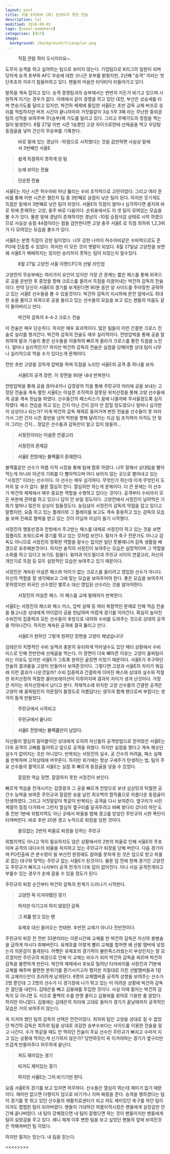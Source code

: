```yaml
---
layout: post
title: 서울 E리와바 1화) 완성되지 못한 전술
description: lol
modified: 2016-09-01
tags: [seoul-eomehere]
categories: [축구]
image:
  background: /background/triangular.png
---
```


<figure>
	<a href="https://raw.githubusercontent.com/goodseonbi/duckfactory/master/images/categories/soccer/seoul-eomehere/title.png"><img src="https://raw.githubusercontent.com/goodseonbi/duckfactory/master/images/categories/soccer/seoul-eomehere/title.png" alt=""></a>
	<figcaption>직접 관람 하러 오시지라요~.</figcaption>
</figure>

도무지 승격을 하고 싶어하는 팀으로 보이지 않는다.
기업팀으로 K리그의 일원이 되며 당차게 승격 포부와 AFC 우승에 대한 크나큰 포부를 밝혔지만, 2년째 "승격" 이라는 첫 단추조차 끼우기 힘들어하고 있다. 
팬들의 마음만 타닥타닥 타들어가고 있다.

<!-- more -->

발목을 계속 잡히고 있다. 승격 경쟁팀과의 승부에서는 번번히 지든가 비기고 있으며 시원하게 이기는 경우가 없다. 아래에서 같이 경쟁을 하고 있던 대전, 부산은 상승세를 타며 연승가도를 달리고 있지만, 박건하 체제에 돌입한 서울E는 초반 감독 교체 버프로 승리를 적립하지만 버프 시간이 끝나자마자 거짓말같이 3승 5무 3패 라는 무난한 중위권 팀의 성적을 보여주며 무(승부)패 가도를 달리고 있다. 그리고 무패가도의 정점을 찍는 일이 발생한다. 8월 27일 이번 시즌 1승뿐인 고양 자이크로한테 선제골을 먹고 우당탕 동점골을 넣어 간신히 무승부를 기록한다. 


<figure>
	<a href="https://raw.githubusercontent.com/goodseonbi/duckfactory/master/images/categories/soccer/seoul-eomehere/standing.png"><img src="https://raw.githubusercontent.com/goodseonbi/duckfactory/master/images/categories/soccer/seoul-eomehere/standing.png" alt=""></a>
	<figcaption>바로 밑에 있는 경남이 -10점으로 시작했다는 것을 감안하면 사실상 밑에서 3번째인 서울E</figcaption>
</figure>


>**쉽게 득점하지 못하게 된 팀**

>**눈에 보이는 전술**

>**단순한 전술**


서울E는 지난 시즌 허수아비 마냥 뚫리는 수비 조직력으로 고민이었다. 그리고 여러 준비를 통해 이번 시즌은 챌린지 팀 중 3번째로 실점이 낮은 팀이 된다. 하지만 웃기게도 득점은 밑에서 3번째로 낮은 팀이 되었다. 서울E의 득점이 얼마나 심각하다면 꼴지와 바로 위에 존재하는 고양, 충주 바로 다음이다. 순위표에서도 이 셋 팀이 모여있는 모습을 볼 수가 있다. 물론 밑에 경남이 존재하지만 경남이 -10점 승점삭감 상태로 시작 하였으므로 사실상 승점 44점이라는 점을 감안한다면 고양 충주 서울E 로 득점 최하위 1,2,3위가 다 모여있는 모습을 볼수가 있다.

서울E는 분명 득점이 강한 팀이었다. 너무 강한 나머지 허수아비같은 수비력으로도 준PO에 진출할 수 있었다. 하지만 이 모든 것이 옛말이 되었다. 8월 27일날 고양전을 보면 왜 서울E가 패배하지는 않지만 승리하지 못하는 팀이 되었는지 알수있다. 


<figure>
	<a href="https://raw.githubusercontent.com/goodseonbi/duckfactory/master/images/categories/soccer/seoul-eomehere/LINEUP11.png"><img src="https://raw.githubusercontent.com/goodseonbi/duckfactory/master/images/categories/soccer/seoul-eomehere/LINEUP11.png" alt=""></a>
	<figcaption>8월 27일 고양전 서울 이랜드FC의 선발 라인업</figcaption>
</figure>


고양전의 무승부에는 여러가지 요인이 있지만 가장 큰 문제는 짧은 패스를 통해 외곽으로 공을 운반한 후 중앙을 향해 크로스를 올려서 득점을 이끌어내는 박건하 감독의 전술이다. 만약 당신이 서울E의 경기를 보게된다면 90분 동안 양 사이드를 주야장천 공략하고 있는 서울E 선수들을 볼 수 있을것이다. 박건하 감독의 지시하에 문전 앞에서도 최대한 슛을 줄이고 외곽으로 공을 돌리고 있는 선수들의 모습을 보고 있는 팬들의 마음도 같이 돌아버리고 만다.


<figure>
	<a href="https://raw.githubusercontent.com/goodseonbi/duckfactory/master/images/categories/soccer/seoul-eomehere/Park-Kun-Ha-tactics.gif"><img src="https://raw.githubusercontent.com/goodseonbi/duckfactory/master/images/categories/soccer/seoul-eomehere/Park-Kun-Ha-tactics.gif" alt=""></a>
	<figcaption>박건하 감독의 4-4-2 크로스 전술</figcaption>
</figure>


이 전술은 매우 단순하다. 하지만 매우 효과적이다. 많은 팀들이 이런 간결한 크로스 전술로 실리를 챙겨간다. 박건하 감독의 전술도 매우 실리적이다. 전방압박을 통해 공을 탈취하여 발과 기술이 좋은 선수들을 이용하여 빠르게 올라가 크로스를 통한 득점을 노린다. 얼마나 실리적인가? 하지만 박건하 감독의 전술은 실점을 당해야할 상대 팀이 너무나 실리적으로 막을 수가 있다는게 문제이다. 

전반 초반 고양을 강하게 압박을 하며 득점을 노리던 서울E의 공격 중 하나를 보자.


<figure>
	<a href="https://raw.githubusercontent.com/goodseonbi/duckfactory/master/images/categories/soccer/seoul-eomehere/Loose-attack.gif"><img src="https://raw.githubusercontent.com/goodseonbi/duckfactory/master/images/categories/soccer/seoul-eomehere/Loose-attack.gif" alt=""></a>
	<figcaption>서울E의 공격 장면. 이 장면을 90분 내내 반복한다.</figcaption>
</figure>


전방압박을 통해 공을 끊어내거나 김영광의 킥을 통해 주민규의 머리에 공을 보내는 고정된 전술을 계속 펼친 서울E는 어설픈 조직력과 잘못된 위치선정을 통해 고양 선수들에게 공을 계속 헌납을 하였다. 선수들간의 패스미스가 꿈에 나올까봐 무서울정도록 심각하였다. 패스 연습을 하고 있는 건지 아닌 건지 감이 안 잡힐 정도였으니 얼마나 심각한지 상상이나 되는가? 이게 박건하 감독 체제로 들어가며 변한 전술을 선수들이 못 따라가서 그런 건지 시즌 중반을 넘어 막판을 향해 달려가는 지금 팀 조직력이 아직도 안 맞아 그러는 건지... 정답은 선수들과 감독만이 알고 있지 않을까...


>**서정진이라는 어설픈 연결고리**

>**서정진의 존재감**

>**서울E 전방에는 블랙홀이 존재한다.**


블랙홀같은 선수가 여름 이적 시장을 통해 팀에 합류 하였다. 너무 잘해서 상대팀을 빨아먹는게 아니라 아군의 기회를 다 빨아먹으며 어디 보이지 않는 곳으로 뱉어내고 있는 "서정진" 이라는 선수이다. 이 선수는 매우 심각하다. 무엇인가 하는데 이게 무엇인지 도저히 알 수가 없다. 물론 열심히 한다. 열심히만 하는게 문제이다. 더 큰 문제는 이 선수가 박건하 체제에서 매우 중요한 역할을 수행하고 있다는 것이다. 공격부터 수비까지 모든 부분에 관여를 하고 있으니 답이 안 보일 정도이다. 고양전에서 서정진이 날려먹은 기회가 얼마나 많은지 상상이 힘들정도다. 농담삼아 서정진이 감독의 약점을 잡고 있다고 말했지만, 요즘 하고 있는 플레이와 그 플레이를 보고도 계속 중용하고 있는 감독의 모습을 보며 진짜로 협박을 받고 있는 것이 아닐까 의심이 들기 시작했다.

서정진의 행동반경과 전방에서 주고받는 패스를 대체로 서정진이 하고 있는 것을 보면 컴플리트 포워드로써 경기를 뛰고 있는 것처럼 보인다. 필자가 축구 전문가도 아니고 감독도 아니므로 서정진의 정확한 역할을 알수는 없지만 일단 풋볼매니저 감독 생활을 배경으로 유추해본것이다. 하지만 솔직히 서정진이 보여주는 모습은 실망적이며 그 역할을 소화를 하고 있다고 보기도 힘들다. 윙어과 미드필더과 주민규 사이의 연결고리, 자신의 개인기로 득점 등 모두 실망적인 모습만 보여주고 있기 때문이다.

서정진은 계속된 어설픈 패스와 어이가 없는 크로스를 올리려고 영입된 선수가 아니다. 자신의 역할을 잘 생각해보고 그에 맞는 모습을 보여주어야 한다. 좋은 모습을 보여주지 못하였지만 외국인 선수였던 벨루소 대신 영입된 선수라는 것을 알아야한다.


<figure>
	<a href="https://raw.githubusercontent.com/goodseonbi/duckfactory/master/images/categories/soccer/seoul-eomehere/Newness-of-Seo-Jung-jin.gif"><img src="https://raw.githubusercontent.com/goodseonbi/duckfactory/master/images/categories/soccer/seoul-eomehere/Newness-of-Seo-Jung-jin.gif" alt=""></a>
	<figcaption>서정진의 어설픈 패스. 이 패스를 교체 될때까지 반복한다.</figcaption>
</figure>


서울E는 서정진의 패스와 패스 미스, 압박 실패 등 여러 복합적인 문제로 인해 역습 전술을 들고나온 상대에게 어이없이 공을 헌납하며 어렵게 경기를 이어간다. 확실히 높아진 수비진의 집중력과 모든 선수들이 후방으로 내려와 수비를 도와주는 것으로 상대의 공격을 막아나간다. 하지만 계속된 공격에 결국 뚫리고 만다.


<figure>
	<a href="https://raw.githubusercontent.com/goodseonbi/duckfactory/master/images/categories/soccer/seoul-eomehere/Goals-against.gif"><img src="https://raw.githubusercontent.com/goodseonbi/duckfactory/master/images/categories/soccer/seoul-eomehere/Goals-against.gif" alt=""></a>
	<figcaption>서울E가 원하던 그렇게 원하던 장면을 고양이 해냈습니다!</figcaption>
</figure>


김태은의 치명적인 수비 실책과 충분히 유리하게 막아낼수도 있던 헤더 상황에서 수비 미스로 인해 전반전에 선제골을 먹는다. 이 장면이 더욱 뼈아픈 이유는 고양이 꼴찌팀이라는 이유도 있지만 서울E가 그토록 원하던 골장면 이었기 때문이다. 서울E가 추구하던 전술의 결과물을 고양이 만들어서 보여준것이다. 그렇다면 고양과 서울E의 차이가 뭐길래 이런 결과가 나온것일까? 수비 집중력과 간결하게 이어진 패스와 상대의 실수와 적절한 위치선정의 적절한 콜라보레이션이 이루어지며 결과의 차이가 생겨 난것이다. 가장 큰 차이는 위치선정에서 났다고 본다. 적재적소에 위치한 고양 선수들의 간결한 공격은 고양이 왜 꼴찌팀인지 의문점이 들정도로 아름답다는 생각과 함께 팬으로써 부럽다는 생각이 들게 만들었다.


>**주민규에서 시작되고**

>**주민규에서 끝나리**

>**서울E 전방에는 블랙홀만이 남았다.**


자신들이 열심히 밀어붙이던 상대에게 오히려 자신들의 공격방법으로 얻어맞은 서울E는 더욱 공격의 고삐를 틀어쥐고 앞으로 공격을 외쳤다. 하지만 실점을 했다고 계속 해오던 실수가 없어지는 것은 아니었다. 반복되는 서정진의 실수, 공 간수의 어려움, 패스 실패를 반복하며 고착상태에 머무른다. 하지만 위기에는 항상 구세주가 탄생하는 법. 팀의 주요 선수들의 활약으로 서울E는 실점 후 빠르게 동점골을 넣을 수 있었다.


<figure>
	<a href="https://raw.githubusercontent.com/goodseonbi/duckfactory/master/images/categories/soccer/seoul-eomehere/Goals-conceded.gif"><img src="https://raw.githubusercontent.com/goodseonbi/duckfactory/master/images/categories/soccer/seoul-eomehere/Goals-conceded.gif" alt=""></a>
	<figcaption>깔끔한 역습 장면. 깔끔하지 못한 서정진이 보인다.</figcaption>
</figure>


빠르게 역습을 전개시키는 김영광과 그 공을 빠르게 전방으로 보낸 심상민과 탁월한 공 간수 능력을 보여준 주민규과 깔끔한 슛을 날린 최오백의 합작품으로 아름다운 동점골이 탄생하였다. 그리고 거짓말같이 똑같이 반복되는 공격을 다시 보여준다. 옆구리가 시린 계절이 점점 다가와서 그런지 열심히 옆구리를 달궈주려고 바삐 왔다리 갔다리 하던 도중 전반 1분에 위험지역도 아닌 곳에서 파울을 범해 경고를 받았던 주민규의 시한 폭탄이 터져버린다. 바로 후반 20분 경고 누적으로 퇴장을 당한 것이다.


<figure>
	<a href="https://raw.githubusercontent.com/goodseonbi/duckfactory/master/images/categories/soccer/seoul-eomehere/Red-jumingyu.gif"><img src="https://raw.githubusercontent.com/goodseonbi/duckfactory/master/images/categories/soccer/seoul-eomehere/Red-jumingyu.gif" alt=""></a>
	<figcaption>쓸모없는 2번의 파울로 퇴장을 당하는 주민규</figcaption>
</figure>


위험지역도 아니고 딱히 필요하지도 않은 상황에서의 2번의 파울로 인해 서울E의 주포이며 공격의 대다수의 비율을 차지하고 있는 주민규가 퇴장을 당해 버린다. 다음 경기이며 PO진출에 큰 분수령이 될 부산전 원정에도 참여를 못하게 된 것은 덤으로 받고 파울로 없는 대구와 맞먹는 주민규 없는 서울E가 된것이다.  물론 덤 전에 현재 경기인 고양전도 주민규가 빠지고 나서부터 공격 전개가 더욱 답이 없어진다. 아니 사실 공격전개라고 부를수 있는 경우가 손에 꼽을 수 있을 정도가 된다. 

주민규의 퇴장 순간부터 박건하 감독의 한계가 드러나기 시작한다.


>**고양전 꼭 이겨야했던 경기**

>**하지만 이기고자 하지 않았던 감독**

>**그 죄를 받고 있는 팬**


<figure>
	<a href="https://raw.githubusercontent.com/goodseonbi/duckfactory/master/images/categories/soccer/seoul-eomehere/Replacing-an.png"><img src="https://raw.githubusercontent.com/goodseonbi/duckfactory/master/images/categories/soccer/seoul-eomehere/Replacing-an.png" alt=""></a>
	<figcaption>유제호 대신 들어오는 안태현. 후반전 교체가 아니다 전반전이다.</figcaption>
</figure>


주민규의 퇴장 전 전반 33분이라는 이른시간에 교체를 한 박건하 감독은 자신의 용병술을 급하게 마시다 취해버린다. 유제호를 이렇게 빨리 교체를 할꺼면 왜 선발 멤버에 넣었는지 의문감이 들게된다. 어쨋든 유제호의 경기력이 불만족스러웠는지 부상인지는 잘 모르겠지만 주민규의 퇴장으로 인해 이 교체는 비수가 되어 박건하 감독을 찌르며 박건하 감독을 불편하게 만든다. 박건하 체제에서 후보로 밀려난 타라바이를 서정진과 71분에 교체를 해주며 불편한 분위기를 환기시키고자 했지만 지칠대로 지친 선발멤버들과 1장의 교체카드만이 초라하게 남게된다. 6명의 교체멤버중 공격적 성향을 보여주는 선수가 2명 뿐인데 그 2명의 선수가 다 경기장에 나가 뛰고 있는 이 어려운 상황에 박건하 감독은 결단을 내린다. 김태은을 빼고 김봉래를 투입한 것이다. 사실 이때 필자는 박건하 감독이 모 아니면 도 식으로 풀백의 수를 한명 줄이고 김봉래를 윙어로 기용한 줄 알았다. 하지만 아니었다. 김봉래는 김태은의 자리에 고대로 들어가 경기가 끝날때까지 공격적인 모습은 거의 보여주지 않는다. 

꼭 이겨야 했던 팀의 감독의 선택은 안전이었다. 최하위 팀인 고양을 상대로 질 수 없었던 박건하 감독은 최하위 팀을 상대로 과감한 승부수보다는 사이드를 이용한 전술을 밀고 나간다. 수가 똑같을 때도 안 먹히던 전술이 주요 선수인 주민규가 빠지고 수마저 지고 있는 상황에 먹히는게 신기하지 않은가? 당연하듯이 꼭 이겨야하는 경기가 옆구리만 뜨겁게 만들어주다 허무하게 끝난다.


>**져도 재미있는 경기**

>**비겨도 재미있는 경기**

>**하지만 서울E는 그저 비기기만 한다.**


요즘 서울E의 경기를 보고 있자면 허무하다. 선수들은 열심히 뛰는데 재미가 없기 때문이다. 재미만 없으면 다행이지 덤으로 비기거나 지며 짜증을 준다. 승격을 행하겠다는 팀이 경기를 못 뛰고 있던 선수들의 재활치료센터가 되고 져도 재미있던 축구를 하던 팀이 이겨도 찝찝한 팀이 되어버렸다. 팬들이 기대하던 여름이적시장은 팬들에게 실망감만 안긴채 끝나버렸다. 내 팀이 강해졌으면 내 팀이 잘했으면 하는 것이 팬들이지만 팬들에게 팀이 실망감을 주고 있다. 레니 체제 이후 변한 팀을 보고 싶었던 팬들의 앞에 보여진것은 약해져버린 팀 이었다.

하지만 필자는 믿는다. 내 팀을 믿는다.


<<<<>>>>
